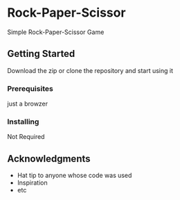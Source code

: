 # Rock-Paper-Scissor

Simple Rock-Paper-Scissor Game

## Getting Started

Download the zip or clone the repository and start using it

### Prerequisites

just a browzer

### Installing

Not Required



## Acknowledgments

* Hat tip to anyone whose code was used
* Inspiration
* etc
